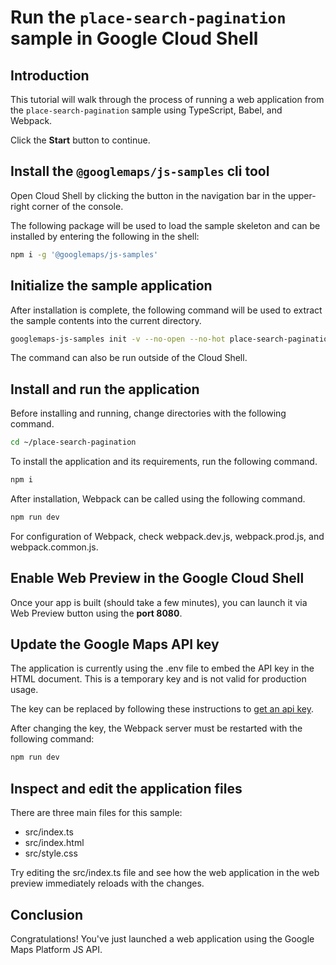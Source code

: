 # Run the `place-search-pagination` sample in Google Cloud Shell

<walkthrough-tutorial-duration duration="10"/>

## Introduction

This tutorial will walk through the process of running a web application from
the `place-search-pagination` sample using TypeScript, Babel, and Webpack.

Click the **Start** button to continue.

## Install the `@googlemaps/js-samples` cli tool

Open Cloud Shell by clicking the
<walkthrough-cloud-shell-icon></walkthrough-cloud-shell-icon> button in the
navigation bar in the upper-right corner of the console.

The following package will be used to load the sample skeleton and can be
installed by entering the following in the shell:

```bash
npm i -g '@googlemaps/js-samples'
```

## Initialize the sample application

After installation is complete, the following command will be used to extract
the sample contents into the current directory.

```bash
googlemaps-js-samples init -v --no-open --no-hot place-search-pagination ~/place-search-pagination
```

The command can also be run outside of the Cloud Shell.

## Install and run the application

Before installing and running, change directories with the following command.

```bash
cd ~/place-search-pagination
```

To install the application and its requirements, run the following command.

```bash
npm i
```

After installation, Webpack can be called using the following command.

```bash
npm run dev
```

For configuration of Webpack, check
<walkthrough-editor-open-file filePath="place-search-pagination/webpack.dev.js">webpack.dev.js</walkthrough-editor-open-file>,
<walkthrough-editor-open-file filePath="place-search-pagination/webpack.prod.js">webpack.prod.js</walkthrough-editor-open-file>,
and
<walkthrough-editor-open-file filePath="place-search-pagination/webpack.common.js">webpack.common.js</walkthrough-editor-open-file>.

## Enable Web Preview in the Google Cloud Shell

Once your app is built (should take a few minutes), you can launch it via
<walkthrough-spotlight-pointer target="cloudshell" spotlightId="devshell-web-preview-button">Web
Preview button</walkthrough-spotlight-pointer> using the **port 8080**.

## Update the Google Maps API key

The application is currently using the
<walkthrough-editor-open-file filePath="place-search-pagination/.env">.env</walkthrough-editor-open-file>
file to embed the API key in the HTML document. This is a temporary key and is
not valid for production usage.

The key can be replaced by following these instructions to
[get an api key](https://developers.google.com/maps/documentation/javascript/get-api-key).

After changing the key, the Webpack server must be restarted with the following
command:

```bash
npm run dev
```

## Inspect and edit the application files

There are three main files for this sample:

*   <walkthrough-editor-open-file filePath="place-search-pagination/src/index.ts">src/index.ts</walkthrough-editor-open-file>
*   <walkthrough-editor-open-file filePath="place-search-pagination/src/index.html">src/index.html</walkthrough-editor-open-file>
*   <walkthrough-editor-open-file filePath="place-search-pagination/src/style.css">src/style.css</walkthrough-editor-open-file>

Try editing the <walkthrough-editor-open-file filePath="place-search-pagination/src/index.ts">src/index.ts</walkthrough-editor-open-file> file and see how the web application in the web preview immediately reloads with the changes.

## Conclusion

<walkthrough-conclusion-trophy></walkthrough-conclusion-trophy>

Congratulations! You've just launched a web application using the Google Maps
Platform JS API.
